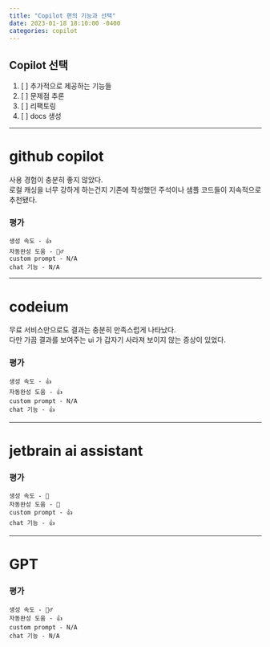 ```yaml
---
title: "Copilot 편의 기능과 선택"
date: 2023-01-18 18:10:00 -0400
categories: copilot
---
```


## Copilot 선택

1. [ ] 추가적으로 제공하는 기능들
2. [ ] 문제점 추론
3. [ ] 리팩토링
4. [ ] docs 생성  

---
# github copilot

사용 경험이 충분히 좋지 않았다.  
로컬 캐싱을 너무 강하게 하는건지 기존에 작성했던 주석이나 샘플 코드들이 지속적으로 추천됐다.
### 평가
	생성 속도 - 👍
	자동완성 도움 - 🙆‍♂️
	custom prompt - N/A
	chat 기능 - N/A

---

# codeium  
무료 서비스만으로도 결과는 충분히 만족스럽게 나타났다.   
다만 가끔 결과를 보여주는 ui 가 갑자기 사라져 보이지 않는 증상이 있었다.    
### 평가
	생성 속도 - 👍
	자동완성 도움 - 👍
	custom prompt - N/A
	chat 기능 - 👍

---


# jetbrain ai assistant
### 평가
	생성 속도 - 👿
	자동완성 도움 - 👿
	custom prompt - 👍
	chat 기능 - 👍

---

# GPT
### 평가
	생성 속도 - 🙆‍♂️
	자동완성 도움 - 👍
	custom prompt - N/A
	chat 기능 - N/A
